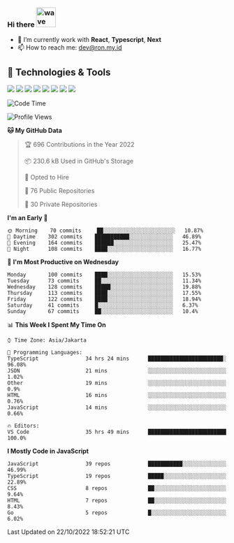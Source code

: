 ### Hi there <img src="https://i.ibb.co/q0Hx1KK/wave.gif" alt="wave" width="45px">

- 🌱 I’m currently work with **React**, **Typescript**, **Next**
- 📫 How to reach me: dev@ron.my.id

## 🔧 Technologies & Tools

![](https://img.shields.io/badge/OS-Linux-informational?style=flat&logo=linux&logoColor=white&color=2bbc8a)
![](https://img.shields.io/badge/OS-Windows-informational?style=flat&logo=windows&logoColor=white&color=2bbc8a)
![](https://img.shields.io/badge/Code-JavaScript-informational?style=flat&logo=javascript&logoColor=white&color=2bbc8a)
![](https://img.shields.io/badge/Code-Golang-informational?style=flat&logo=go&logoColor=white&color=2bbc8a)
![](https://img.shields.io/badge/Code-React-informational?style=flat&logo=react&logoColor=white&color=2bbc8a)
![](https://img.shields.io/badge/Code-Next-informational?style=flat&logo=next.js&logoColor=white&color=2bbc8a)
![](https://img.shields.io/badge/Shell-Bash-informational?style=flat&logo=gnu-bash&logoColor=white&color=2bbc8a)
![](https://img.shields.io/badge/Tools-Docker-informational?style=flat&logo=docker&logoColor=white&color=2bbc8a)

<!--START_SECTION:waka-->
![Code Time](http://img.shields.io/badge/Code%20Time-523%20hrs%2036%20mins-blue)

![Profile Views](http://img.shields.io/badge/Profile%20Views-2-blue)

**🐱 My GitHub Data** 

> 🏆 696 Contributions in the Year 2022
 > 
> 📦 230.6 kB Used in GitHub's Storage 
 > 
> 💼 Opted to Hire
 > 
> 📜 76 Public Repositories 
 > 
> 🔑 30 Private Repositories  
 > 
**I'm an Early 🐤** 

```text
🌞 Morning    70 commits     ██░░░░░░░░░░░░░░░░░░░░░░░   10.87% 
🌆 Daytime    302 commits    ███████████░░░░░░░░░░░░░░   46.89% 
🌃 Evening    164 commits    ██████░░░░░░░░░░░░░░░░░░░   25.47% 
🌙 Night      108 commits    ████░░░░░░░░░░░░░░░░░░░░░   16.77%

```
📅 **I'm Most Productive on Wednesday** 

```text
Monday       100 commits    ████░░░░░░░░░░░░░░░░░░░░░   15.53% 
Tuesday      73 commits     ██░░░░░░░░░░░░░░░░░░░░░░░   11.34% 
Wednesday    128 commits    █████░░░░░░░░░░░░░░░░░░░░   19.88% 
Thursday     113 commits    ████░░░░░░░░░░░░░░░░░░░░░   17.55% 
Friday       122 commits    ████░░░░░░░░░░░░░░░░░░░░░   18.94% 
Saturday     41 commits     █░░░░░░░░░░░░░░░░░░░░░░░░   6.37% 
Sunday       67 commits     ██░░░░░░░░░░░░░░░░░░░░░░░   10.4%

```


📊 **This Week I Spent My Time On** 

```text
⌚︎ Time Zone: Asia/Jakarta

💬 Programming Languages: 
TypeScript               34 hrs 24 mins      ████████████████████████░   96.08% 
JSON                     21 mins             ░░░░░░░░░░░░░░░░░░░░░░░░░   1.02% 
Other                    19 mins             ░░░░░░░░░░░░░░░░░░░░░░░░░   0.9% 
HTML                     16 mins             ░░░░░░░░░░░░░░░░░░░░░░░░░   0.76% 
JavaScript               14 mins             ░░░░░░░░░░░░░░░░░░░░░░░░░   0.66%

🔥 Editors: 
VS Code                  35 hrs 49 mins      █████████████████████████   100.0%

```

**I Mostly Code in JavaScript** 

```text
JavaScript               39 repos            ███████████░░░░░░░░░░░░░░   46.99% 
TypeScript               19 repos            █████░░░░░░░░░░░░░░░░░░░░   22.89% 
CSS                      8 repos             ██░░░░░░░░░░░░░░░░░░░░░░░   9.64% 
HTML                     7 repos             ██░░░░░░░░░░░░░░░░░░░░░░░   8.43% 
Go                       5 repos             █░░░░░░░░░░░░░░░░░░░░░░░░   6.02%

```



 Last Updated on 22/10/2022 18:52:21 UTC
<!--END_SECTION:waka-->
